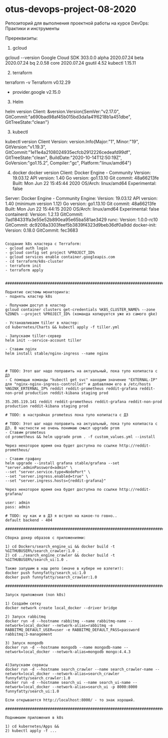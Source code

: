# otus-devops-project-08-2020
Репозиторий для выполнения проектной работы на курсе DevOps: Практики и инструменты

Пререквизиты:

1) gcloud

gcloud --version
Google Cloud SDK 303.0.0
alpha 2020.07.24
beta 2020.07.24
bq 2.0.58
core 2020.07.24
gsutil 4.52
kubectl 1.15.11

2) terraform

terraform -v
Terraform v0.12.29
+ provider.google v2.15.0

3) Helm

helm version
Client: &version.Version{SemVer:"v2.17.0", GitCommit:"a690bad98af45b015bd3da1a41f6218b1a451dbe", GitTreeState:"clean"}

3) kubectl

kubectl version
Client Version: version.Info{Major:"1", Minor:"19", GitVersion:"v1.19.3", GitCommit:"1e11e4a2108024935ecfcb2912226cedeafd99df", GitTreeState:"clean", BuildDate:"2020-10-14T12:50:19Z", GoVersion:"go1.15.2", Compiler:"gc", Platform:"linux/amd64"}

4) docker
docker version
Client: Docker Engine - Community
 Version:           19.03.12
 API version:       1.40
 Go version:        go1.13.10
 Git commit:        48a66213fe
 Built:             Mon Jun 22 15:45:44 2020
 OS/Arch:           linux/amd64
 Experimental:      false

Server: Docker Engine - Community
 Engine:
  Version:          19.03.12
  API version:      1.40 (minimum version 1.12)
  Go version:       go1.13.10
  Git commit:       48a66213fe
  Built:            Mon Jun 22 15:44:15 2020
  OS/Arch:          linux/amd64
  Experimental:     false
 containerd:
  Version:          1.2.13
  GitCommit:        7ad184331fa3e55e52b890ea95e65ba581ae3429
 runc:
  Version:          1.0.0-rc10
  GitCommit:        dc9208a3303feef5b3839f4323d9beb36df0a9dd
 docker-init:
  Version:          0.18.0
  GitCommit:        fec3683

  ~~~~~~~~~~~~~~~~~~~~~~~~~~~~~~~~~~~~~~~~~~~~~~~~~~~~~~~~~~~~~~~~~~~~~~~~~~~~~~~~~~~~~

Создание k8s кластера с Terraform:
 - gcloud auth login
 - gcloud config set project %PROJECT_ID%
 - gcloud services enable container.googleapis.com
 - cd terraform/k8s-cluster
 - terraform init
 - terraform apply


################################################################################################

 Поднятие системы мониторинга:
 - поднять кластер k8s

 - Получаем доступ в кластер
gcloud container clusters get-credentials %K8S_CLUSTER_NAME% --zone %ZONE% --project %PROJECT_ID% (команда копируется уже из самого gke)

 - Устанавливаем tiller в кластер:
cd kubernetes/Charts && kubectl apply -f tiller.yml

 - Запускаем tiller-сервер
helm init --service-account tiller

 - Ставим nginx
helm install stable/nginx-ingress --name nginx



# TODO: Этот шаг надо поправить на актуальный, пока тупо копипаста с ДЗ
 - С помощью команды "kubectl get svc" находим значение "EXTERNAL-IP" для "nginx-nginx-ingress-controller" и добавляем его в /etc/hosts
%NGINX_ERTERNAL_IP% reddit reddit-prometheus reddit-grafana reddit-non-prod production reddit-kibana staging prod

35.205.119.141 reddit reddit-prometheus reddit-grafana reddit-non-prod production reddit-kibana staging prod

# TODO: в настройках prometeus пока тупо копипаста с ДЗ

# TODO: Этот шаг надо поправить на актуальный, пока тупо копипаста с ДЗ. В частности не очень понимаю смысл upgrade prom
 - Ставим prometeus
cd prometheus && helm upgrade prom . -f custom_values.yml --install

Через некоторое время она будет доступна по ссылке http://reddit-prometheus/

 - Ставим графану
helm upgrade --install grafana stable/grafana --set "server.adminPassword=admin" \
--set "server.service.type=NodePort" \
--set "server.ingress.enabled=true" \
--set "server.ingress.hosts={reddit-grafana}"

Через некоторое время она будет доступна по ссылке http://reddit-grafana/

user: admin
pass: admin

# TODO: ну как и в ДЗ я встрял на какое-то говно..
default backend - 404

################################################################################################

Сборка докер образов с приложениями:

1) cd Dockers/search_engine_ui && docker build -t %GITHUBUSER%/search_crawler:1.0 .
2) cd ../search_engine_crawler && docker build -t %GITHUBUSER%/search_ui:1.0 .

Также запушим в наш репо (иначе в кубере не взлетит):
docker push funnyfatty/search_ui:1.0
docker push funnyfatty/search_crawler:1.0

################################################################################################

Запуск приложения (non k8s)

1) Создаём сетку
docker network create local_docker --driver bridge

2) Запуск rabbitmq
docker run -d --hostname rabbitmq --name rabbitmq-name --network=local_docker --network-alias=rabbitmq -e RABBITMQ_DEFAULT_USER=user -e RABBITMQ_DEFAULT_PASS=password rabbitmq:3-management

3) Запуск mongodb
docker run -d --hostname mongodb --name mongodb-name --network=local_docker --network-alias=mongodb mongo:4.4.3


4)Запускаем сервисы
docker run -d --hostname search_crawler --name search_crawler-name --network=local_docker --network-alias=search_crawler funnyfatty/search_crawler:1.0
docker run -d --hostname search_ui --name search_ui-name --network=local_docker --network-alias=search_ui -p 8000:8000 funnyfatty/search_ui:1.0

Если открывается http://localhost:8000/ - то знак хороший.

################################################################################################

Поднимаем приложения в k8s

1) cd kubernetes/Apps && 
2) kubectl apply -f ...
